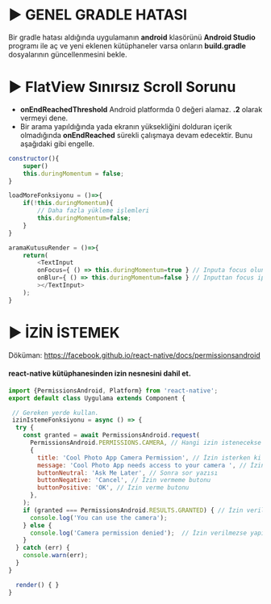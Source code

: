 # ► GENEL GRADLE HATASI
Bir gradle hatası aldığında uygulamanın **android** klasörünü **Android Studio** programı ile aç ve yeni eklenen kütüphaneler varsa onların **build.gradle** dosyalarının güncellenmesini bekle.

# ► FlatView Sınırsız Scroll Sorunu

- **onEndReachedThreshold** Android platformda  0 değeri alamaz. **.2** olarak vermeyi dene.
- Bir arama yapıldığında yada ekranın yüksekliğini dolduran içerik olmadığında **onEndReached** sürekli çalışmaya devam edecektir. Bunu aşağıdaki gibi engelle.

```js
constructor(){
    super()
    this.duringMomentum = false;
}

loadMoreFonksiyonu = ()=>{
    if(!this.duringMomentum){
        // Daha fazla yükleme işlemleri
        this.duringMomentum=false;
    }
}

aramaKutusuRender = ()=>{
    return(
        <TextInput
        onFocus={ () => this.duringMomentum=true } // Inputa focus olununca loadMore çalışmasın
        onBlur={ () => this.duringMomentum=false } // Inputtan focus iptal olunca loadMore artık çalışabilir.
        ></TextInput>
    );
}
```

# ► İZİN İSTEMEK
Döküman: https://facebook.github.io/react-native/docs/permissionsandroid

#### react-native kütüphanesinden izin nesnesini dahil et.
```js
import {PermissionsAndroid, Platform} from 'react-native';
export default class Uygulama extends Component {

 // Gereken yerde kullan.
 izinIstemeFonksiyonu = async () => {
  try {
    const granted = await PermissionsAndroid.request(
      PermissionsAndroid.PERMISSIONS.CAMERA, // Hangi izin istenecekse
      {
        title: 'Cool Photo App Camera Permission', // İzin isterken ki başlık
        message: 'Cool Photo App needs access to your camera ', // İzin isterken ki mesaj
        buttonNeutral: 'Ask Me Later', // Sonra sor yazısı
        buttonNegative: 'Cancel', // İzin vermeme butonu
        buttonPositive: 'OK', // İzin verme butonu
      },
    );
    if (granted === PermissionsAndroid.RESULTS.GRANTED) { // İzin verildikten sonraki işlemler
      console.log('You can use the camera');
    } else {
      console.log('Camera permission denied');  // İzin verilmezse yapılacak işlemler
    }
  } catch (err) {
    console.warn(err);
  }
}

  render() { }
}

```
